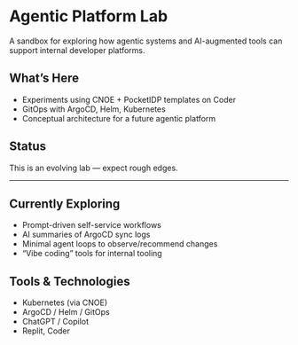 # Agentic Platform Lab

A sandbox for exploring how agentic systems and AI-augmented tools can support internal developer platforms.

## What’s Here

- Experiments using CNOE + PocketIDP templates on Coder
- GitOps with ArgoCD, Helm, Kubernetes
- Conceptual architecture for a future agentic platform

## Status

This is an evolving lab — expect rough edges.

---

## Currently Exploring

- Prompt-driven self-service workflows
- AI summaries of ArgoCD sync logs
- Minimal agent loops to observe/recommend changes
- “Vibe coding” tools for internal tooling

## Tools & Technologies

- Kubernetes (via CNOE)
- ArgoCD / Helm / GitOps
- ChatGPT / Copilot
- Replit, Coder
